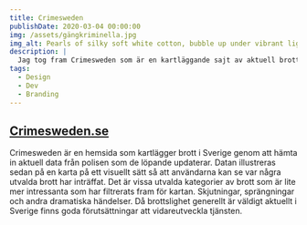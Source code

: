 ```yaml
---
title: Crimesweden
publishDate: 2020-03-04 00:00:00
img: /assets/gängkriminella.jpg
img_alt: Pearls of silky soft white cotton, bubble up under vibrant lighting
description: |
  Jag tog fram Crimesweden som är en kartläggande sajt av aktuell brottslighet i Sverige.
tags:
  - Design
  - Dev
  - Branding
---
```

## <a href="https://crimesweden.se"> Crimesweden.se</a>
Crimesweden är en hemsida som kartlägger
brott i Sverige genom att hämta in
aktuell data från polisen som de löpande
updaterar. Datan illustreras sedan på
en karta på ett visuellt sätt så att
användarna kan se var några utvalda
brott har inträffat. Det är vissa 
utvalda kategorier av brott som är 
lite mer intressanta som har filtrerats
fram för kartan. Skjutningar, 
sprängningar och andra dramatiska 
händelser. Då brottslighet generellt 
är väldigt aktuellt i Sverige finns 
goda förutsättningar att vidareutveckla 
tjänsten.
